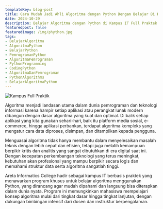 ```yaml
---
templateKey: blog-post
title: Cara Mudah Jadi Ahli Algoritma dengan Python Dengan Belajar Di Kampus IT Full Praktek Areta Informatics College
date: 2024-10-29
description: Belajar Algoritma dengan Python di Kampus IT Full Praktek Areta Informatics College. Langkah Praktis untuk Menguasai Dasar hingga Tingkat Lanjut
featuredpost: false
featuredimage: /img/phython.jpg
tags:
- BelajarAlgoritma	
- AlgoritmaPython	
- BelajarPython	
- PemrogramanPython	
- AlgoritmaPemrograman	
- PythonProgramming	
- CodingPython	
- AlgoritmaDanPemrograman	
- PythonAlgorithms	
- BelajarAlgoritmaPython	
---
```


![Kampus Full Praktik](/img/phython.jpg "Kampus Full Praktik")

Algoritma menjadi landasan utama dalam dunia pemrograman dan teknologi informasi karena hampir setiap aplikasi atau perangkat lunak modern dibangun dengan dasar algoritma yang kuat dan optimal. Di balik setiap aplikasi yang kita gunakan sehari-hari, baik itu platform media sosial, e-commerce, hingga aplikasi perbankan, terdapat algoritma kompleks yang mengatur cara data diproses, disimpan, dan ditampilkan kepada pengguna.																								
																								
Menguasai algoritma tidak hanya membantu dalam menyelesaikan masalah teknis dengan lebih cepat dan efisien, tetapi juga melatih kemampuan berpikir kritis dan analitis yang sangat dibutuhkan di era digital saat ini. Dengan kecepatan perkembangan teknologi yang terus meningkat, kebutuhan akan profesional yang mampu berpikir secara logis dan memahami struktur data serta algoritma sangatlah tinggi.																								
																								
Areta Informatics College hadir sebagai kampus IT berbasis praktek yang menawarkan program khusus untuk belajar algoritma menggunakan Python, yang dirancang agar mudah dipahami dan langsung bisa diterapkan dalam dunia nyata. Program ini memungkinkan mahasiswa mempelajari konsep algoritma mulai dari tingkat dasar hingga tingkat lanjutan, dengan dukungan bimbingan intensif dari dosen dan instruktur berpengalaman.																								